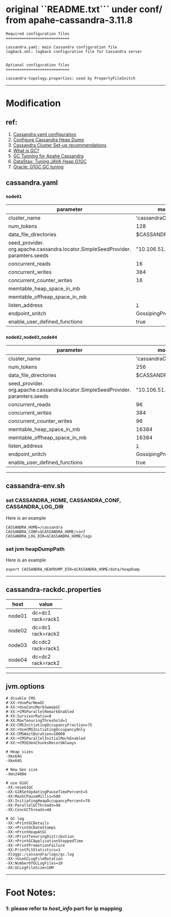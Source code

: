 # original ``README.txt``` under conf/ from apahe-cassandra-3.11.8
```
Required configuration files
============================

cassandra.yaml: main Cassandra configuration file
logback.xml: logback configuration file for Cassandra server


Optional configuration files
============================

cassandra-topology.properties: used by PropertyFileSnitch
```
---
# Modification
## ref:
1. [Cassandra.yaml configuration](https://docs.datastax.com/en/cassandra-oss/3.x/cassandra/configuration/configCassandra_yaml.html)
2. [Configure Cassandra Heap Dump](https://docs.datastax.com/en/ddac/doc/datastax_enterprise/config/configHeapDump.html)
3. [Cassandra Cluster Set-up recommendations](https://thelastpickle.com/blog/2019/01/30/new-cluster-recommendations.html)
4. [What is GC?](https://blog.51cto.com/sunbean/768034)
5. [GC Tunning for Apahe Cassandra](https://thelastpickle.com/blog/2018/04/11/gc-tuning.html)
6. [DataStax: Tuning JAVA Heap G1GC](https://docs.datastax.com/en/cassandra-oss/3.x/cassandra/operations/opsTuneJVM.html#opsTuneJVM__tuning-the-java-heap)
7. [Oracle: G1GC GC tuning](https://www.oracle.com/technical-resources/articles/java/g1gc.html)



## cassandra.yaml
### ```node01```
parameter | modified value   
----------| ---------------
cluster_name| 'cassandraCluster'
num_tokens| 128
data_file_directories| $CASSANDRA_HOME/data/data
seed_provider.<br>org.apache.cassandra.locator.SimpleSeedProvider.<br>paramters.seeds | "10.106.51.152,10.106.51.150" 
concurrent_reads | 16
concurrent_writes | 384
concurrent_counter_writes | 16
memtable_heap_space_in_mb | 
memtable_offheap_space_in_mb | 
listen_address| <sup>[1](#footnote1)</sup>
endpoint_snitch | GossipingPropertyFileSnitch
enable_user_defined_functions | true

### ```node02```,```node03```,```node04```
parameter | modified value
----------| ---------------
cluster_name| 'cassandraCluster'
num_tokens| 256
data_file_directories| $CASSANDRA_HOME/data/data
seed_provider.<br>org.apache.cassandra.locator.SimpleSeedProvider.<br>paramters.seeds | "10.106.51.152,10.106.51.150"
concurrent_reads | 96
concurrent_writes | 384
concurrent_counter_writes | 96
memtable_heap_space_in_mb | 16384
memtable_offheap_space_in_mb | 16384
listen_address | <sup>[1](#footnote1)</sup>
endpoint_snitch | GossipingPropertyFileSnitch
enable_user_defined_functions | true

---
## cassandra-env.sh
### set **CASSANDRA_HOME**, **CASSANDRA_CONF**, **CASSANDRA_LOG_DIR**
Here is an example
``` shell
CASSANDRA_HOME=/cassandra
CASSANDRA_CONF=$CASSANDRA_HOME/conf
CASSANDRA_LOG_DIR=$CASSANDRA_HOME/logs
```
### set jvm heapDumpPath
Here is an example
``` shell
export CASSANDRA_HEAPDUMP_DIR=$CASSANDRA_HOME/data/heapDump
```

---
## cassandra-rackdc.properties
host | value
-----|------
node01 | dc=dc1<br>rack=rack1
node02 | dc=dc1<br>rack=rack2
node03 | dc=dc2<br>rack=rack1
node04 | dc=dc2<br>rack=rack2

---
## jvm.options
``` shell
# disable CMS
#-XX:+UseParNewGC
#-XX:+UseConcMarkSweepGC
#-XX:+CMSParallelRemarkEnabled
#-XX:SurvivorRatio=8
#-XX:MaxTenuringThreshold=1
#-XX:CMSInitiatingOccupancyFraction=75
#-XX:+UseCMSInitiatingOccupancyOnly
#-XX:CMSWaitDuration=10000
#-XX:+CMSParallelInitialMarkEnabled
#-XX:+CMSEdenChunksRecordAlways

# Heap sizes
-Xms64G
-Xmx64G

# New Gen size
-Xmn2400m

# use G1GC
-XX:+UseG1GC
-XX:G1RSetUpdatingPauseTimePercent=5
-XX:MaxGCPauseMillis=500
-XX:InitiatingHeapOccupancyPercent=70
-XX:ParallelGCThreads=48
-XX:ConcGCThreads=48

# GC log
-XX:+PrintGCDetails
-XX:+PrintGCDateStamps
-XX:+PrintHeapAtGC
-XX:+PrintTenuringDistribution
-XX:+PrintGCApplicationStoppedTime
-XX:+PrintPromotionFailure
-XX:PrintFLSStatistics=1
-Xloggc:/cassandra/logs/gc.log
-XX:+UseGCLogFileRotation
-XX:NumberOfGCLogFiles=10
-XX:GCLogFileSize=10M
```


---
# Foot Notes:
### 1:  <a name="footnote1">please refer to *host_info* part for ip mapping</a>
